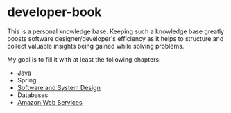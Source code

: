 # developer-book
This is a personal knowledge base. Keeping such a knowledge base greatly boosts software designer/developer's efficiency as it helps to structure and collect valuable insights being gained while solving problems.  
  
My goal is to fill it with at least the following chapters:

* [Java](Java.pdf)
* Spring
* [Software and System Design](Software%20And%20System%20Design.pdf)
* Databases
* [Amazon Web Services](Amazon%20Web%20Services.pdf)
